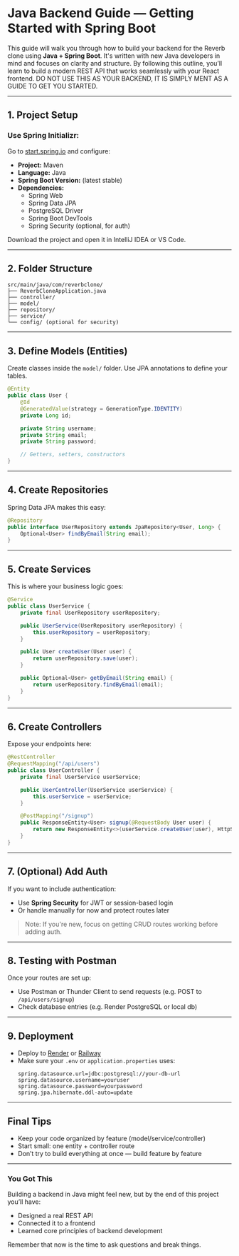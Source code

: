 # Java Backend Guide — Getting Started with Spring Boot

This guide will walk you through how to build your backend for the Reverb clone using **Java + Spring Boot**. It's written with new Java developers in mind and focuses on clarity and structure. By following this outline, you’ll learn to build a modern REST API that works seamlessly with your React frontend. DO NOT USE THIS AS YOUR BACKEND, IT IS SIMPLY MENT AS A GUIDE TO GET YOU STARTED. 

---

## 1. Project Setup

### Use Spring Initializr:
Go to [start.spring.io](https://start.spring.io/) and configure:
- **Project:** Maven
- **Language:** Java
- **Spring Boot Version:** (latest stable)
- **Dependencies:**
  - Spring Web
  - Spring Data JPA
  - PostgreSQL Driver
  - Spring Boot DevTools
  - Spring Security (optional, for auth)

Download the project and open it in IntelliJ IDEA or VS Code.

---

## 2. Folder Structure
```
src/main/java/com/reverbclone/
├── ReverbCloneApplication.java
├── controller/
├── model/
├── repository/
├── service/
└── config/ (optional for security)
```

---

## 3. Define Models (Entities)
Create classes inside the `model/` folder. Use JPA annotations to define your tables.

```java
@Entity
public class User {
    @Id
    @GeneratedValue(strategy = GenerationType.IDENTITY)
    private Long id;

    private String username;
    private String email;
    private String password;

    // Getters, setters, constructors
}
```

---

## 4. Create Repositories
Spring Data JPA makes this easy:

```java
@Repository
public interface UserRepository extends JpaRepository<User, Long> {
    Optional<User> findByEmail(String email);
}
```

---

## 5. Create Services
This is where your business logic goes:

```java
@Service
public class UserService {
    private final UserRepository userRepository;

    public UserService(UserRepository userRepository) {
        this.userRepository = userRepository;
    }

    public User createUser(User user) {
        return userRepository.save(user);
    }

    public Optional<User> getByEmail(String email) {
        return userRepository.findByEmail(email);
    }
}
```

---

## 6. Create Controllers
Expose your endpoints here:

```java
@RestController
@RequestMapping("/api/users")
public class UserController {
    private final UserService userService;

    public UserController(UserService userService) {
        this.userService = userService;
    }

    @PostMapping("/signup")
    public ResponseEntity<User> signup(@RequestBody User user) {
        return new ResponseEntity<>(userService.createUser(user), HttpStatus.CREATED);
    }
}
```

---

## 7. (Optional) Add Auth
If you want to include authentication:
- Use **Spring Security** for JWT or session-based login
- Or handle manually for now and protect routes later

> Note: If you're new, focus on getting CRUD routes working before adding auth.

---

## 8. Testing with Postman
Once your routes are set up:
- Use Postman or Thunder Client to send requests (e.g. POST to `/api/users/signup`)
- Check database entries (e.g. Render PostgreSQL or local db)

---

## 9. Deployment
- Deploy to [Render](https://render.com/) or [Railway](https://railway.app/)
- Make sure your `.env` or `application.properties` uses:
  ```properties
  spring.datasource.url=jdbc:postgresql://your-db-url
  spring.datasource.username=youruser
  spring.datasource.password=yourpassword
  spring.jpa.hibernate.ddl-auto=update
  ```

---

## Final Tips
- Keep your code organized by feature (model/service/controller)
- Start small: one entity + controller route
- Don’t try to build everything at once — build feature by feature

---

### You Got This 
Building a backend in Java might feel new, but by the end of this project you’ll have:
- Designed a real REST API
- Connected it to a frontend
- Learned core principles of backend development

Remember that now is the time to ask questions and break things. 